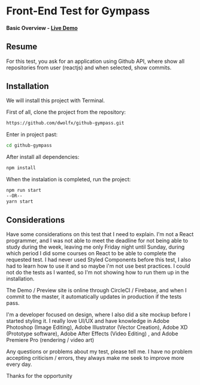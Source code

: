 # Front-End Test for Gympass

#### Basic Overview - [Live Demo](https://gympass-test-dce37.firebaseapp.com/)

## Resume

For this test, you ask for an application using Github API, where show all repositories from user (reactjs) and when selected, show commits.

## Installation

We will install this project with Terminal.

First of all, clone the project from the repository:

```bash
https://github.com/dwolfx/github-gympass.git
```

Enter in project past:

```bash
cd github-gympass
```

After install all dependencies:

```bash
npm install
```

When the instalation is completed, run the project:

```bash
npm run start
--OR--
yarn start
```

## Considerations

Have some considerations on this test that I need to explain.
I'm not a React programmer, and I was not able to meet the deadline for not being able to study during the week, leaving me only Friday night until Sunday, during which period I did some courses on React to be able to complete the requested test.
I had never used Styled Components before this test, I also had to learn how to use it and so maybe i'm not use best practices.
I could not do the tests as I wanted, so I'm not showing how to run them up in the installation.

The Demo / Preview site is online through CircleCI / Firebase, and when I commit to the master, it automatically updates in production if the tests pass.

I'm a developer focused on design, where I also did a site mockup before I started styling it.
I really love UI/UX and have knowledge in Adobe Photoshop (Image Editing), Adobe Illustrator (Vector Creation), Adobe XD (Prototype software), Adobe After Effects (Video Editing) , and Adobe Premiere Pro (rendering / video art)

Any questions or problems about my test, please tell me.
I have no problem accepting criticism / errors, they always make me seek to improve more every day.

Thanks for the opportunity
